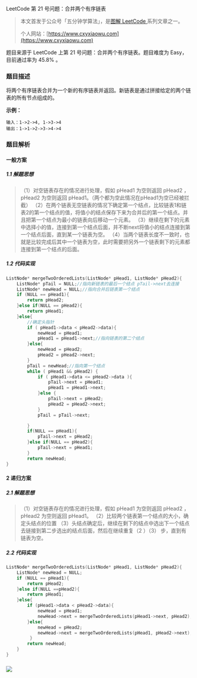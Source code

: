 LeetCode 第 21 号问题：合并两个有序链表

> 本文首发于公众号「五分钟学算法」，是[图解 LeetCode ](<https://github.com/MisterBooo/LeetCodeAnimation>)系列文章之一。
>
> 个人网站：[https://www.cxyxiaowu.com](https://www.cxyxiaowu.com)

题目来源于 LeetCode 上第 21 号问题：合并两个有序链表。题目难度为 Easy，目前通过率为 45.8% 。

### 题目描述

将两个有序链表合并为一个新的有序链表并返回。新链表是通过拼接给定的两个链表的所有节点组成的。 

**示例：**

```
输入：1->2->4, 1->3->4
输出：1->1->2->3->4->4
```

### 题目解析

####  一般方案

##### 1.1 解题思想

> （1）对空链表存在的情况进行处理，假如 pHead1 为空则返回 pHead2 ，pHead2 为空则返回 pHead1。（两个都为空此情况在pHead1为空已经被拦截）
> （2）在两个链表无空链表的情况下确定第一个结点，比较链表1和链表2的第一个结点的值，将值小的结点保存下来为合并后的第一个结点。并且把第一个结点为最小的链表向后移动一个元素。
> （3）继续在剩下的元素中选择小的值，连接到第一个结点后面，并不断next将值小的结点连接到第一个结点后面，直到某一个链表为空。
> （4）当两个链表长度不一致时，也就是比较完成后其中一个链表为空，此时需要把另外一个链表剩下的元素都连接到第一个结点的后面。

##### 1.2 代码实现

```c++
ListNode* mergeTwoOrderedLists(ListNode* pHead1, ListNode* pHead2){
    ListNode* pTail = NULL;//指向新链表的最后一个结点 pTail->next去连接
    ListNode* newHead = NULL;//指向合并后链表第一个结点
    if (NULL == pHead1){
        return pHead2;
    }else if(NULL == pHead2){
        return pHead1;
    }else{
        //确定头指针
        if ( pHead1->data < pHead2->data){
            newHead = pHead1;
            pHead1 = pHead1->next;//指向链表的第二个结点
        }else{
            newHead = pHead2;
            pHead2 = pHead2->next;
        }
        pTail = newHead;//指向第一个结点
        while ( pHead1 && pHead2) {
            if ( pHead1->data <= pHead2->data ){
                pTail->next = pHead1;  
                pHead1 = pHead1->next;
            }else {
                pTail->next = pHead2;
                pHead2 = pHead2->next;
            }
            pTail = pTail->next;

        }
        if(NULL == pHead1){
            pTail->next = pHead2;
        }else if(NULL == pHead2){
            pTail->next = pHead1;
        }
        return newHead;
}
```

#### 2 递归方案

##### 2.1 解题思想

> （1）对空链表存在的情况进行处理，假如 pHead1 为空则返回 pHead2 ，pHead2 为空则返回 pHead1。
> （2）比较两个链表第一个结点的大小，确定头结点的位置
> （3）头结点确定后，继续在剩下的结点中选出下一个结点去链接到第二步选出的结点后面，然后在继续重复（2 ）（3） 步，直到有链表为空。

##### 2.2 代码实现

```c++
ListNode* mergeTwoOrderedLists(ListNode* pHead1, ListNode* pHead2){
    ListNode* newHead = NULL;
    if (NULL == pHead1){
        return pHead2;
    }else if(NULL ==pHead2){
        return pHead1;
    }else{
        if (pHead1->data < pHead2->data){
            newHead = pHead1;
            newHead->next = mergeTwoOrderedLists(pHead1->next, pHead2);
        }else{
            newHead = pHead2;
            newHead->next = mergeTwoOrderedLists(pHead1, pHead2->next);
         }
        return newHead;
    }   
}
```

### 





![](https://bucket-1257126549.cos.ap-guangzhou.myqcloud.com/blog/fz0rq.png)